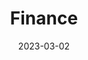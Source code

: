 ---
title: Finance
thumbnail: "/assets/images/project-1.jpg"
date: 2023-03-02
category: Web development
---